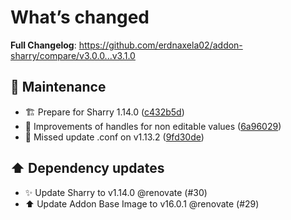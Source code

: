# What’s changed
**Full Changelog**: https://github.com/erdnaxela02/addon-sharry/compare/v3.0.0...v3.1.0

## 🔧 Maintenance
- 🏗️ Prepare for Sharry 1.14.0 ([c432b5d](https://github.com/erdnaxela02/addon-sharry/commit/c432b5d1c0b57f798ef3f8b078f21db8cfebbc9a))
- 🎨 Improvements of handles for non editable values ([6a96029](https://github.com/erdnaxela02/addon-sharry/commit/6a96029295756128a1c6481ebe28902d86e04759))
- 🔧 Missed update .conf on v1.13.2 ([9fd30de](https://github.com/erdnaxela02/addon-sharry/commit/9fd30de4c2226b20c6b7226ff8585f3d7226fe07))

## ⬆️ Dependency updates
- ✨ Update Sharry to v1.14.0 @renovate (#30)
- ⬆️ Update Addon Base Image to v16.0.1 @renovate (#29)
